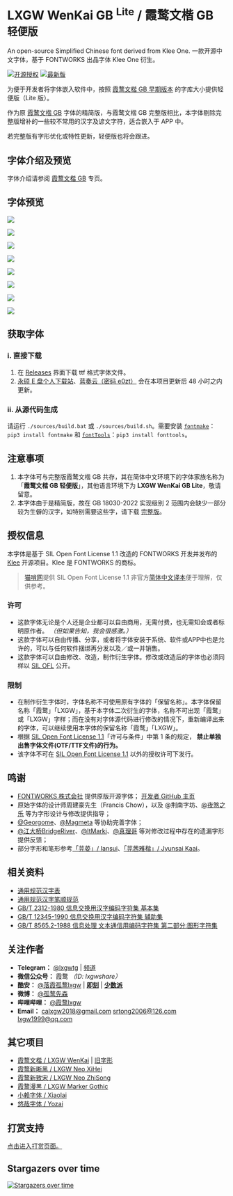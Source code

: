 # LXGW WenKai GB <sup>Lite</sup> / 霞鹜文楷 GB <sup>轻便版</sup>
An open-source Simplified Chinese font derived from Klee One. 一款开源中文字体，基于 FONTWORKS 出品字体 Klee One 衍生。

[![开源授权](https://img.shields.io/github/license/lxgw/LxgwWenKaiGB-Lite?style=flat-square)](https://github.com/lxgw/LxgwWenKaiGB-Lite)
[![最新版](https://img.shields.io/github/release/lxgw/LxgwWenKaiGB-Lite?style=flat-square)](https://github.com/lxgw/LxgwWenKaiGB-Lite/releases)

为便于开发者将字体嵌入软件中，按照 [霞鹜文楷 GB 早期版本](https://github.com/lxgw/LxgwWenKaiGB/releases/v1.011) 的字库大小提供轻便版（Lite 版）。

作为原 [霞鹜文楷 GB](https://github.com/lxgw/LxgwWenKaiGB) 字体的精简版，与霞鹜文楷 GB 完整版相比，本字体剔除完整版增补的一些较不常用的汉字及谚文字符，适合嵌入于 APP 中。

若完整版有字形优化或特性更新，轻便版也将会跟进。

## 字体介绍及预览

字体介绍请参阅 [霞鹜文楷 GB](https://github.com/lxgw/LxgwWenKaiGB) 专页。

## 字体预览
![](https://raw.githubusercontent.com/lxgw/LxgwWenkaiGB-Lite/main/documentation/wenkaigblite-1.png)

![](https://raw.githubusercontent.com/lxgw/LxgwWenkaiGB-Lite/main/documentation/wenkaigblite-2.png)

![](https://raw.githubusercontent.com/lxgw/LxgwWenkaiGB-Lite/main/documentation/wenkaigblite-3.png)

![](https://raw.githubusercontent.com/lxgw/LxgwWenkaiGB-Lite/main/documentation/wenkaigblite-4.png)

![](https://raw.githubusercontent.com/lxgw/LxgwWenkaiGB-Lite/main/documentation/wenkaigblite-5.png)

![](https://raw.githubusercontent.com/lxgw/LxgwWenkaiGB-Lite/main/documentation/wenkaigblite-6.png)

![](https://raw.githubusercontent.com/lxgw/LxgwWenkaiGB-Lite/main/documentation/wenkaigblite-7.png)

![](https://raw.githubusercontent.com/lxgw/LxgwWenkaiGB-Lite/main/documentation/wenkaigblite-8.png)


## 获取字体

### ⅰ. 直接下载

1. 在 [Releases](https://github.com/lxgw/LxgwWenKaiGB/releases) 界面下载 ttf 格式字体文件。
2. [永硕 E 盘个人下载站](http://lxgw.ysepan.com/)、[蓝奏云（密码 e0zt）](https://lxgw.lanzoum.com/b0csn9d8j) 会在本项目更新后 48 小时之内更新。

### ⅱ. 从源代码生成

请运行 `./sources/build.bat` 或 `./sources/build.sh`。需要安装 [`fontmake`](https://github.com/googlefonts/fontmake)：`pip3 install fontmake` 和 [`fontTools`](https://github.com/fonttools/fonttools)：`pip3 install fonttools`。

## 注意事项

1. 本字体可与完整版霞鹜文楷 GB 共存，其在简体中文环境下的字体家族名称为「**霞鹜文楷 GB 轻便版**」，其他语言环境下为 **LXGW WenKai GB Lite**，敬请留意。
2. 本字体由于是精简版，故在 GB 18030-2022 实现级别 2 范围内会缺少一部分较为生僻的汉字，如特别需要这些字，请下载 [完整版](https://github.com/lxgw/LxgwWenKaiGB)。

## 授权信息

本字体是基于 SIL Open Font License 1.1 改造的 FONTWORKS 开发并发布的 [Klee](https://github.com/fontworks-fonts/Klee) 开源项目。Klee 是 FONTWORKS 的商标。

> [猫啃网](https://www.maoken.com/)提供 SIL Open Font License 1.1 非官方[简体中文译本](https://www.maoken.com/ofl)便于理解，仅供参考。

### 许可

- 这款字体无论是个人还是企业都可以自由商用，无需付费，也无需知会或者标明原作者。 *（但如果告知，我会很感激。）*
- 这款字体可以自由传播、分享，或者将字体安装于系统、软件或APP中也是允许的，可以与任何软件捆绑再分发以及／或一并销售。
- 这款字体可以自由修改、改造，制作衍生字体。修改或改造后的字体也必须同样以 [SIL OFL](https://openfontlicense.org) 公开。

### 限制

- 在制作衍生字体时，字体名称不可使用原有字体的「保留名称」。本字体保留名称「霞鹜」「LXGW」，基于本字体二次衍生的字体，名称不可出现「霞鹜」或「LXGW」字样；而在没有对字体源代码进行修改的情况下，重新编译出来的字体，可以继续使用本字体的保留名称「霞鹜」「LXGW」。
- 根据 [SIL Open Font License 1.1](https://openfontlicense.org)「许可与条件」中第 1 条的规定， **禁止单独出售字体文件(OTF/TTF文件)的行为。**
- 该字体不可在 [SIL Open Font License 1.1](https://openfontlicense.org) 以外的授权许可下发行。

## 鸣谢

- [FONTWORKS 株式会社](http://fontworks.co.jp) 提供原版开源字体； [开发者 GitHub 主页](https://github.com/fontworks-fonts/)
- 原始字体的设计师周建豪先生（Francis Chow），以及 @荆南字坊、[@夜煞之乐](https://github.com/NightFurySL2001) 等为字形设计与修改提供指导；
- [@Georgome](https://github.com/GeorgomeFont)、[@Magmeta](https://github.com/Des-Magmeta) 等协助完善字体；
- [@江大桥BridgeRiver](https://space.bilibili.com/431213752?spm_id_from=333.337.0.0)、[@ItMarki](https://github.com/ItMarki)、[@真理哥](https://github.com/zhenlige) 等对修改过程中存在的遗漏字形提供反馈；
- 部分字形和笔形参考[「芫荽」/ Iansui](https://github.com/ButTaiwan/iansui)、[「芫茜雅楷」/ Jyunsai Kaai](https://github.com/ItMarki/jyunsaikaai)。

## 相关资料
- [通用规范汉字表](http://www.moe.gov.cn/jyb_sjzl/ziliao/A19/201306/t20130601_186002.html)
- [通用规范汉字笔顺规范](http://www.moe.gov.cn/jyb_sjzl/ziliao/A19/202103/t20210318_520473.html)
- [GB/T 2312-1980 信息交换用汉字编码字符集 基本集](https://openstd.samr.gov.cn/bzgk/gb/newGbInfo?hcno=5664A728BD9D523DE3B99BC37AC7A2CC)
- [GB/T 12345-1990 信息交换用汉字编码字符集 辅助集](https://openstd.samr.gov.cn/bzgk/gb/newGbInfo?hcno=90394D2B4115D9291C825A7651AEFE4B)
- [GB/T 8565.2-1988 信息处理 文本通信用编码字符集 第二部分:图形字符集](https://openstd.samr.gov.cn/bzgk/gb/newGbInfo?hcno=87A92BDBEA7EBE5843EA16378837F981)

## 关注作者

- **Telegram：** [@lxgwtg](https://t.me/lxgwtg) | [频道](https://t.me/lxgwfont)
- **微信公众号：** 霞鹜 *（ID: lxgwshare）*
- **酷安：** [@落霞孤鹜lxgw](https://www.coolapk.com/u/633884) | [**即刻**](https://m.okjike.com/users/2e826735-48e6-46c5-b0c2-278cb1853b54?ref=PROFILE_CARD&source=user_card&s=eyJ1IjoiNWVlMzkwZGRkNWNhNTgwMDE3NjljZjFiIiwiZCI6MX0%3D&utm_source=create_card) | [**少数派**](https://sspai.com/u/ng008g7q)
- **微博：** [@孤鹜先森](https://weibo.com/6624339726)
- **哔哩哔哩：** [@霞鹜lxgw](https://space.bilibili.com/3461565661579301)
- **Email：** calxgw2018@gmail.com srtong2006@126.com lxgw1999@qq.com

## 其它项目

- [霞鹜文楷 / LXGW WenKai](https://github.com/lxgw/LxgwWenKai) | [旧字形](https://github.com/lxgw/LxgwWenKaiTC)
- [霞鹜新晰黑 / LXGW Neo XiHei](https://github.com/lxgw/LxgwNeoXiHei)
- [霞鹜新致宋 / LXGW Neo ZhiSong](https://github.com/lxgw/LxgwNeoZhiSong)
- [霞鹜漫黑 / LXGW Marker Gothic](https://github.com/lxgw/LxgwMarkerGothic)
- [小赖字体 / Xiaolai](https://github.com/lxgw/kose-font)
- [悠哉字体 / Yozai](https://github.com/lxgw/yozai-font)

## 打赏支持

[点击进入打赏页面。](https://github.com/lxgw/lxgw/blob/main/Donate.md)


## Stargazers over time

[![Stargazers over time](https://starchart.cc/lxgw/LxgwWenkaiGB-Lite.svg)](https://starchart.cc/lxgw/LxgwWenkaiGB)
